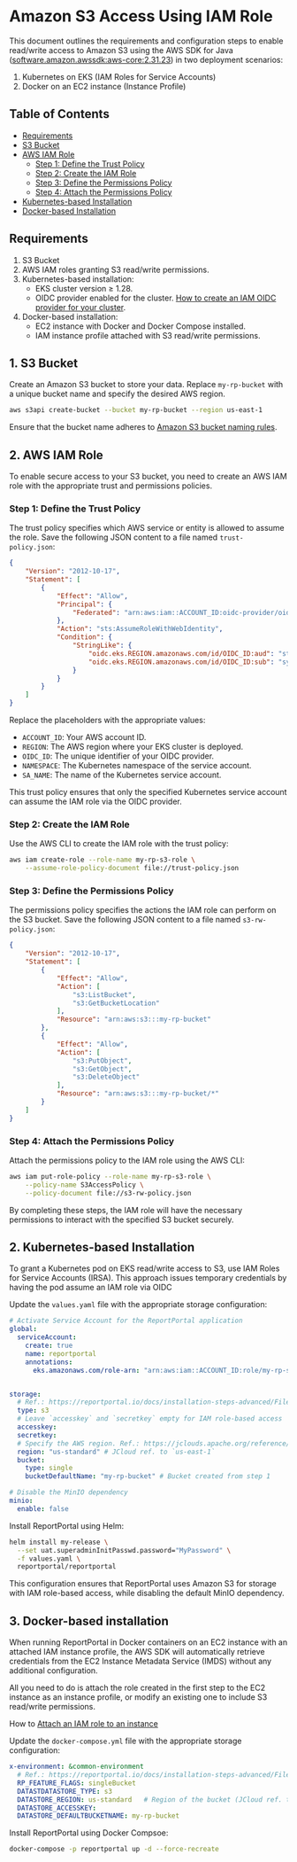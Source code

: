 # Amazon S3 Access Using IAM Role

This document outlines the requirements and configuration steps to enable read/write access to Amazon S3 using the AWS SDK for Java ([software.amazon.awssdk:aws-core:2.31.23](https://sdk.amazonaws.com/java/api/latest/software/amazon/awssdk/auth/credentials/DefaultCredentialsProvider.html)) in two deployment scenarios:

1. Kubernetes on EKS (IAM Roles for Service Accounts)
2. Docker on an EC2 instance (Instance Profile)

## Table of Contents

- [Requirements](#requirements)
- [S3 Bucket](#1-s3-bucket)
- [AWS IAM Role](#2-aws-iam-role)
  - [Step 1: Define the Trust Policy](#step-1-define-the-trust-policy)
  - [Step 2: Create the IAM Role](#step-2-create-the-iam-role)
  - [Step 3: Define the Permissions Policy](#step-3-define-the-permissions-policy)
  - [Step 4: Attach the Permissions Policy](#step-4-attach-the-permissions-policy)
- [Kubernetes-based Installation](#2-kubernetes-based-installation)
- [Docker-based Installation](#3-docker-based-installation)


## Requirements
1. S3 Bucket
2. AWS IAM roles granting S3 read/write permissions.
3. Kubernetes-based installation:
    - EKS cluster version ≥ 1.28.
    - OIDC provider enabled for the cluster. [How to create an IAM OIDC provider for your cluster](https://docs.aws.amazon.com/eks/latest/userguide/enable-iam-roles-for-service-accounts.html).
4. Docker-based installation:
    - EC2 instance with Docker and Docker Compose installed.
    - IAM instance profile attached with S3 read/write permissions.

## 1. S3 Bucket

Create an Amazon S3 bucket to store your data. Replace `my-rp-bucket` with a unique bucket name and specify the desired AWS region.

```bash
aws s3api create-bucket --bucket my-rp-bucket --region us-east-1
```

Ensure that the bucket name adheres to [Amazon S3 bucket naming rules](https://docs.aws.amazon.com/AmazonS3/latest/userguide/bucketnamingrules.html).

## 2. AWS IAM Role

To enable secure access to your S3 bucket, you need to create an AWS IAM role with the appropriate trust and permissions policies.

### Step 1: Define the Trust Policy

The trust policy specifies which AWS service or entity is allowed to assume the role. Save the following JSON content to a file named `trust-policy.json`:

```json
{
    "Version": "2012-10-17",
    "Statement": [
        {
            "Effect": "Allow",
            "Principal": {
                "Federated": "arn:aws:iam::ACCOUNT_ID:oidc-provider/oidc.eks.REGION.amazonaws.com/id/OIDC_ID"
            },
            "Action": "sts:AssumeRoleWithWebIdentity",
            "Condition": {
                "StringLike": {
                    "oidc.eks.REGION.amazonaws.com/id/OIDC_ID:aud": "sts.amazonaws.com",
                    "oidc.eks.REGION.amazonaws.com/id/OIDC_ID:sub": "system:serviceaccount:NAMESPACE:SA_NAME"
                }
            }
        }
    ]
}
```

Replace the placeholders with the appropriate values:
- `ACCOUNT_ID`: Your AWS account ID.
- `REGION`: The AWS region where your EKS cluster is deployed.
- `OIDC_ID`: The unique identifier of your OIDC provider.
- `NAMESPACE`: The Kubernetes namespace of the service account.
- `SA_NAME`: The name of the Kubernetes service account.

This trust policy ensures that only the specified Kubernetes service account can assume the IAM role via the OIDC provider.

### Step 2: Create the IAM Role

Use the AWS CLI to create the IAM role with the trust policy:

```bash
aws iam create-role --role-name my-rp-s3-role \
    --assume-role-policy-document file://trust-policy.json
```

### Step 3: Define the Permissions Policy

The permissions policy specifies the actions the IAM role can perform on the S3 bucket. Save the following JSON content to a file named `s3-rw-policy.json`:

```json
{
    "Version": "2012-10-17",
    "Statement": [
        {
            "Effect": "Allow",
            "Action": [
                "s3:ListBucket",
                "s3:GetBucketLocation"
            ],
            "Resource": "arn:aws:s3:::my-rp-bucket"
        },
        {
            "Effect": "Allow",
            "Action": [
                "s3:PutObject",
                "s3:GetObject",
                "s3:DeleteObject"
            ],
            "Resource": "arn:aws:s3:::my-rp-bucket/*"
        }
    ]
}
```

### Step 4: Attach the Permissions Policy

Attach the permissions policy to the IAM role using the AWS CLI:

```bash
aws iam put-role-policy --role-name my-rp-s3-role \
    --policy-name S3AccessPolicy \
    --policy-document file://s3-rw-policy.json
```

By completing these steps, the IAM role will have the necessary permissions to interact with the specified S3 bucket securely.

## 2. Kubernetes-based Installation

To grant a Kubernetes pod on EKS read/write access to S3, use IAM Roles for Service Accounts (IRSA). This approach issues temporary credentials by having the pod assume an IAM role via OIDC

Update the `values.yaml` file with the appropriate storage configuration:

```yaml
# Activate Service Account for the ReportPortal application
global:
  serviceAccount:
    create: true
    name: reportportal
    annotations:
      eks.amazonaws.com/role-arn: "arn:aws:iam::ACCOUNT_ID:role/my-rp-s3-role"


storage:
  # Ref.: https://reportportal.io/docs/installation-steps-advanced/FileStorageOptions
  type: s3
  # Leave `accesskey` and `secretkey` empty for IAM role-based access
  accesskey:
  secretkey:
  # Specify the AWS region. Ref.: https://jclouds.apache.org/reference/javadoc/2.6.x/org/jclouds/aws/domain/Region.html
  region: "us-standard" # JCloud ref. to `us-east-1`
  bucket:
    type: single
    bucketDefaultName: "my-rp-bucket" # Bucket created from step 1

# Disable the MinIO dependency
minio:
  enable: false
```

Install ReportPortal using Helm:

```bash
helm install my-release \
  --set uat.superadminInitPasswd.password="MyPassword" \
  -f values.yaml \
  reportportal/reportportal
```

This configuration ensures that ReportPortal uses Amazon S3 for storage with IAM role-based access, while disabling the default MinIO dependency.

## 3. Docker-based installation

When running ReportPortal in Docker containers on an EC2 instance with an attached IAM instance profile, the AWS SDK will automatically retrieve credentials from the EC2 Instance Metadata Service (IMDS) without any additional configuration.

All you need to do is attach the role created in the first step to the EC2 instance as an instance profile, or modify an existing one to include S3 read/write permissions.

How to [Attach an IAM role to an instance](https://docs.aws.amazon.com/AWSEC2/latest/UserGuide/attach-iam-role.html)

Update the `docker-compose.yml` file with the appropriate storage configuration:

```yaml
x-environment: &common-environment
  # Ref.: https://reportportal.io/docs/installation-steps-advanced/FileStorageOptions
  RP_FEATURE_FLAGS: singleBucket
  DATASTDATASTORE_TYPE: s3 
  DATASTORE_REGION: us-standard   # Region of the bucket (JCloud ref. to `us-east-1`)
  DATASTORE_ACCESSKEY:
  DATASTORE_DEFAULTBUCKETNAME: my-rp-bucket
```

Install ReportPortal using Docker Compsoe:

```bash
docker-compose -p reportportal up -d --force-recreate
```
